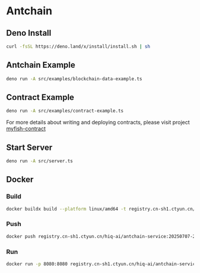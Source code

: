 # Antchain

## Deno Install

```bash
curl -fsSL https://deno.land/x/install/install.sh | sh
```

## Antchain Example

```bash
deno run -A src/examples/blockchain-data-example.ts
```

## Contract Example

```bash
deno run -A src/examples/contract-example.ts
```

For more details about writing and deploying contracts, please visit project [myfish-contract](https://github.com/Biaoo/myfish-contract)

## Start Server

```bash
deno run -A src/server.ts
```

## Docker

### Build

```bash
docker buildx build --platform linux/amd64 -t registry.cn-sh1.ctyun.cn/hiq-ai/antchain-service:20250707-2 .
```

### Push

```bash
docker push registry.cn-sh1.ctyun.cn/hiq-ai/antchain-service:20250707-2
```

### Run

```bash
docker run -p 8080:8080 registry.cn-sh1.ctyun.cn/hiq-ai/antchain-service:20250707-2
```